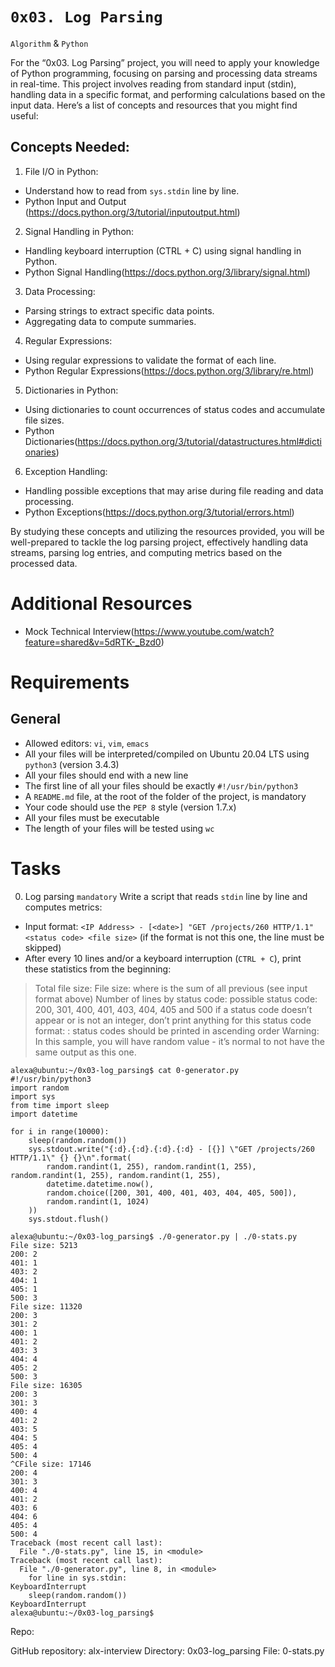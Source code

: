 # `0x03. Log Parsing`
`Algorithm` & `Python`
 
For the “0x03. Log Parsing” project, you will need to apply your knowledge of Python programming, focusing on parsing and processing data streams in real-time. This project involves reading from standard input (stdin), handling data in a specific format, and performing calculations based on the input data. Here’s a list of concepts and resources that you might find useful:

## Concepts Needed:
1. File I/O in Python:

- Understand how to read from `sys.stdin` line by line.
- Python Input and Output (https://docs.python.org/3/tutorial/inputoutput.html)
2. Signal Handling in Python:

- Handling keyboard interruption (CTRL + C) using signal handling in Python.
- Python Signal Handling(https://docs.python.org/3/library/signal.html)
3. Data Processing:

- Parsing strings to extract specific data points.
- Aggregating data to compute summaries.
4. Regular Expressions:

- Using regular expressions to validate the format of each line.
- Python Regular Expressions(https://docs.python.org/3/library/re.html)
5. Dictionaries in Python:

- Using dictionaries to count occurrences of status codes and accumulate file sizes.
- Python Dictionaries(https://docs.python.org/3/tutorial/datastructures.html#dictionaries)
6. Exception Handling:

- Handling possible exceptions that may arise during file reading and data processing.
- Python Exceptions(https://docs.python.org/3/tutorial/errors.html)

By studying these concepts and utilizing the resources provided, you will be well-prepared to tackle the log parsing project, effectively handling data streams, parsing log entries, and computing metrics based on the processed data.

# Additional Resources
- Mock Technical Interview(https://www.youtube.com/watch?feature=shared&v=5dRTK-_Bzd0)

# Requirements
## General
- Allowed editors: `vi`, `vim`, `emacs`
- All your files will be interpreted/compiled on Ubuntu 20.04 LTS using `python3` (version 3.4.3)
- All your files should end with a new line
- The first line of all your files should be exactly `#!/usr/bin/python3`
- A `README.md` file, at the root of the folder of the project, is mandatory
- Your code should use the `PEP 8` style (version 1.7.x)
- All your files must be executable
- The length of your files will be tested using `wc`

# Tasks
0. Log parsing
`mandatory`
Write a script that reads `stdin` line by line and computes metrics:

- Input format: `<IP Address> - [<date>] "GET /projects/260 HTTP/1.1" <status code> <file size>` (if the format is not this one, the line must be skipped)
- After every 10 lines and/or a keyboard interruption (`CTRL + C`), print these statistics from the beginning:
> Total file size: File size: <total size>
where <total size> is the sum of all previous <file size> (see input format above)
Number of lines by status code:
possible status code: 200, 301, 400, 401, 403, 404, 405 and 500
if a status code doesn’t appear or is not an integer, don’t print anything for this status code
format: <status code>: <number>
status codes should be printed in ascending order
Warning: In this sample, you will have random value - it’s normal to not have the same output as this one.
```
alexa@ubuntu:~/0x03-log_parsing$ cat 0-generator.py
#!/usr/bin/python3
import random
import sys
from time import sleep
import datetime

for i in range(10000):
    sleep(random.random())
    sys.stdout.write("{:d}.{:d}.{:d}.{:d} - [{}] \"GET /projects/260 HTTP/1.1\" {} {}\n".format(
        random.randint(1, 255), random.randint(1, 255), random.randint(1, 255), random.randint(1, 255),
        datetime.datetime.now(),
        random.choice([200, 301, 400, 401, 403, 404, 405, 500]),
        random.randint(1, 1024)
    ))
    sys.stdout.flush()

alexa@ubuntu:~/0x03-log_parsing$ ./0-generator.py | ./0-stats.py 
File size: 5213
200: 2
401: 1
403: 2
404: 1
405: 1
500: 3
File size: 11320
200: 3
301: 2
400: 1
401: 2
403: 3
404: 4
405: 2
500: 3
File size: 16305
200: 3
301: 3
400: 4
401: 2
403: 5
404: 5
405: 4
500: 4
^CFile size: 17146
200: 4
301: 3
400: 4
401: 2
403: 6
404: 6
405: 4
500: 4
Traceback (most recent call last):
  File "./0-stats.py", line 15, in <module>
Traceback (most recent call last):
  File "./0-generator.py", line 8, in <module>
    for line in sys.stdin:
KeyboardInterrupt
    sleep(random.random())
KeyboardInterrupt
alexa@ubuntu:~/0x03-log_parsing$ 
```
Repo:

GitHub repository: alx-interview
Directory: 0x03-log_parsing
File: 0-stats.py
  
